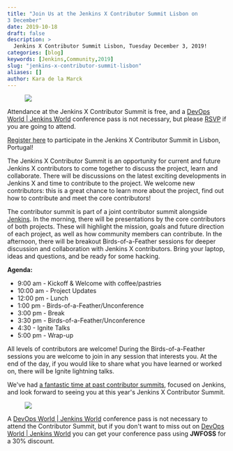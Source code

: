 ```yaml
---
title: "Join Us at the Jenkins X Contributor Summit Lisbon on
3 December"
date: 2019-10-18
draft: false
description: >
  Jenkins X Contributor Summit Lisbon, Tuesday December 3, 2019!
categories: [blog]
keywords: [Jenkins,Community,2019]
slug: "jenkins-x-contributor-summit-lisbon"
aliases: []
author: Kara de la Marck
---
```


<figure>
<img src="/images/community/events/jxcontribsummitlisbon.png"/>
</figure>

Attendance at the Jenkins X Contributor Summit is free, and a [DevOps World | Jenkins World](https://www.cloudbees.com/devops-world/lisbon) conference pass is not necessary, but please [RSVP](https://www.eventbrite.com/e/jenkins-x-contributor-summit-2019-lisbon-portugal-tickets-77484886381) if you are going to attend.

[Register here](https://www.eventbrite.com/e/jenkins-x-contributor-summit-2019-lisbon-portugal-tickets-77484886381) to participate in the Jenkins X Contributor Summit in Lisbon, Portugal!

The Jenkins X Contributor Summit is an opportunity for current and future Jenkins X contributors to come together to discuss the project, learn and collaborate. There will be discussions on the latest exciting developments in Jenkins X and time to contribute to the project. We welcome new contributors: this is a great chance to learn more about the project, find out how to contribute and meet the core contributors!

The contributor summit is part of a joint contributor summit alongside [Jenkins](https://jenkins.io/). In the morning, there will be presentations by the core contributors of both projects. These will highlight the mission, goals and future direction of each project, as well as how community members can contribute. In the afternoon, there will be breakout Birds-of-a-Feather sessions for deeper discussion and collaboration with Jenkins X contributors. Bring your laptop, ideas and questions, and be ready for some hacking.

**Agenda:**

* 9:00 am - Kickoff & Welcome with coffee/pastries
* 10:00 am - Project Updates
* 12:00 pm - Lunch
* 1:00 pm - Birds-of-a-Feather/Unconference
* 3:00 pm - Break
* 3:30 pm - Birds-of-a-Feather/Unconference
* 4:30 - Ignite Talks
* 5:00 pm - Wrap-up

All levels of contributors are welcome! During the Birds-of-a-Feather sessions you are welcome to join in any session that interests you. At the end of the day, if you would like to share what you have learned or worked on, there will be Ignite lightning talks.

We've had [a fantastic time at past contributor summits](https://jenkins.io/blog/2018/10/18/contributor-summit-summary/), focused on Jenkins, and look forward to seeing you at this year's Jenkins X Contributor Summit.

<figure>
<img src="/images/contributor_summit_sf.jpg"/>
</figure>


A [DevOps World | Jenkins World](https://www.cloudbees.com/devops-world/lisbon) conference pass is not necessary to attend the Contributor Summit, but if you don't want to miss out on [DevOps World | Jenkins World](https://www.cloudbees.com/devops-world/lisbon) you can get your conference pass using **JWFOSS** for a 30% discount.